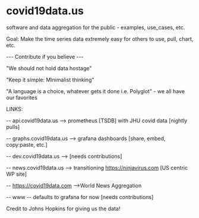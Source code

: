 # covid19data.us
software and data aggregation for the public - examples, use_cases, etc.

Goal: Make the time series data extremely easy for others to use, pull, chart, etc. 

--- Contribute if you believe --- 

"We should not hold data hostage"

"Keep it simple: Minimalist thinking"

"A language is a choice, whatever gets it done i.e. Polyglot" - we all have our favorites

LINKS:

-- api.covid19data.us --> prometheus [TSDB] with JHU covid data [nightly pulls]

-- graphs.covid19data.us --> grafana dashboards [share, embed, copy:paste, etc.]

-- dev.covid19data.us --> [needs contributions]

-- news.covid19data.us --> transitioning https://ninjavirus.com [US centric WP site]

-- https://covid19data.com -->World News Aggregation 

-- www -- defaults to grafana for now [needs contributions]


Credit to Johns Hopkins for giving us the data!
